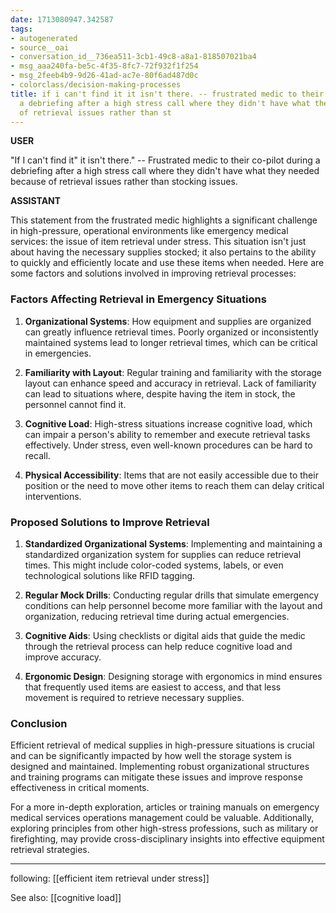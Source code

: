 ```yaml
---
date: 1713080947.342587
tags:
- autogenerated
- source__oai
- conversation_id__736ea511-3cb1-49c8-a8a1-818507021ba4
- msg_aaa240fa-be5c-4f35-8fc7-72f932f1f254
- msg_2feeb4b9-9d26-41ad-ac7e-80f6ad487d0c
- colorclass/decision-making-processes
title: if i can't find it it isn't there. -- frustrated medic to their co-pilot during
  a debriefing after a high stress call where they didn't have what they needed because
  of retrieval issues rather than st
---
```


**USER**

"If I can't find it" it isn't there." -- Frustrated medic to their co-pilot during a debriefing after a high stress call where they didn't have what they needed because of retrieval issues rather than stocking issues.


**ASSISTANT**

This statement from the frustrated medic highlights a significant challenge in high-pressure, operational environments like emergency medical services: the issue of item retrieval under stress. This situation isn't just about having the necessary supplies stocked; it also pertains to the ability to quickly and efficiently locate and use these items when needed. Here are some factors and solutions involved in improving retrieval processes:

### Factors Affecting Retrieval in Emergency Situations
1. **Organizational Systems**: How equipment and supplies are organized can greatly influence retrieval times. Poorly organized or inconsistently maintained systems lead to longer retrieval times, which can be critical in emergencies.

2. **Familiarity with Layout**: Regular training and familiarity with the storage layout can enhance speed and accuracy in retrieval. Lack of familiarity can lead to situations where, despite having the item in stock, the personnel cannot find it.

3. **Cognitive Load**: High-stress situations increase cognitive load, which can impair a person's ability to remember and execute retrieval tasks effectively. Under stress, even well-known procedures can be hard to recall.

4. **Physical Accessibility**: Items that are not easily accessible due to their position or the need to move other items to reach them can delay critical interventions.

### Proposed Solutions to Improve Retrieval
1. **Standardized Organizational Systems**: Implementing and maintaining a standardized organization system for supplies can reduce retrieval times. This might include color-coded systems, labels, or even technological solutions like RFID tagging.

2. **Regular Mock Drills**: Conducting regular drills that simulate emergency conditions can help personnel become more familiar with the layout and organization, reducing retrieval time during actual emergencies.

3. **Cognitive Aids**: Using checklists or digital aids that guide the medic through the retrieval process can help reduce cognitive load and improve accuracy.

4. **Ergonomic Design**: Designing storage with ergonomics in mind ensures that frequently used items are easiest to access, and that less movement is required to retrieve necessary supplies.

### Conclusion
Efficient retrieval of medical supplies in high-pressure situations is crucial and can be significantly impacted by how well the storage system is designed and maintained. Implementing robust organizational structures and training programs can mitigate these issues and improve response effectiveness in critical moments.

For a more in-depth exploration, articles or training manuals on emergency medical services operations management could be valuable. Additionally, exploring principles from other high-stress professions, such as military or firefighting, may provide cross-disciplinary insights into effective equipment retrieval strategies.


---


following: [[efficient item retrieval under stress]]

See also: [[cognitive load]]